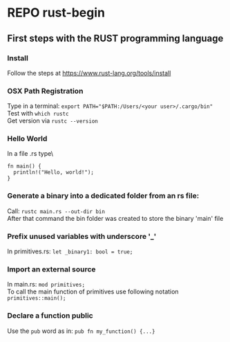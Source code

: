 # REPO rust-begin
## First steps with the RUST programming language

### Install
Follow the steps at https://www.rust-lang.org/tools/install

### OSX Path Registration
Type in a terminal: `export PATH="$PATH:/Users/<your user>/.cargo/bin"`\
Test with `which rustc`\
Get version via `rustc --version`

### Hello World
In a file .rs type\
``` 
fn main() {
  println!("Hello, world!");
}
```
### Generate a binary into a dedicated folder from an rs file:
Call: `rustc main.rs --out-dir bin`\
After that command the bin folder was created to store the binary 'main' file

### Prefix unused variables with underscore '_'
In primitives.rs: `let _binary1: bool = true;`

### Import an external source
In main.rs: `mod primitives;`\
To call the main function of primitives use following notation `primitives::main();`

### Declare a function public
Use the `pub` word as in: `pub fn my_function() {...}`